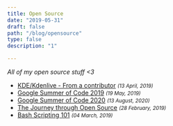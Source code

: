 ```yaml
---
title: Open Source
date: "2019-05-31"
draft: false
path: "/blog/opensource"
type: false
description: "1"

---
```


*All of my open source stuff <3*

- [KDE/Kdenlive - From a contributor](/blog/kdenlive) <small> *(13 April, 2019)* </small>
- [Google Summer of Code 2019](/blog/gsoc-19) <small> *(19 May, 2019)* </small>
- [Google Summer of Code 2020](/blog/gsoc-20) <small> *(13 August, 2020)* </small>
- [The Journey through Open Source](/blog/desert) <small> *(28 February, 2019)* </small>
- [Bash Scripting 101](/blog/bash) <small> *(04 March, 2019)* </small>